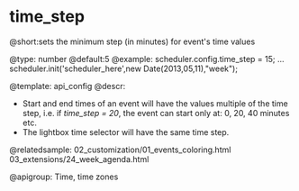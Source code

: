 time_step
=============
@short:sets the minimum step (in minutes) for event's time values
	

@type: number
@default:5
@example:
scheduler.config.time_step = 15;
...
scheduler.init('scheduler_here',new Date(2013,05,11),"week");


@template:	api_config
@descr: 

- Start and end times of an event will have the values multiple of the time step, i.e. if *time_step = 20*, the event can start only at: 0, 20, 40 minutes etc. 
- The lightbox time selector will have the same time step.


@relatedsample:
	02_customization/01_events_coloring.html
    03_extensions/24_week_agenda.html
    
@apigroup: Time, time zones